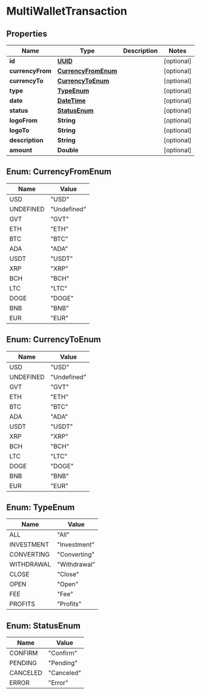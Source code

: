 
# MultiWalletTransaction

## Properties
Name | Type | Description | Notes
------------ | ------------- | ------------- | -------------
**id** | [**UUID**](UUID.md) |  |  [optional]
**currencyFrom** | [**CurrencyFromEnum**](#CurrencyFromEnum) |  |  [optional]
**currencyTo** | [**CurrencyToEnum**](#CurrencyToEnum) |  |  [optional]
**type** | [**TypeEnum**](#TypeEnum) |  |  [optional]
**date** | [**DateTime**](DateTime.md) |  |  [optional]
**status** | [**StatusEnum**](#StatusEnum) |  |  [optional]
**logoFrom** | **String** |  |  [optional]
**logoTo** | **String** |  |  [optional]
**description** | **String** |  |  [optional]
**amount** | **Double** |  |  [optional]


<a name="CurrencyFromEnum"></a>
## Enum: CurrencyFromEnum
Name | Value
---- | -----
USD | &quot;USD&quot;
UNDEFINED | &quot;Undefined&quot;
GVT | &quot;GVT&quot;
ETH | &quot;ETH&quot;
BTC | &quot;BTC&quot;
ADA | &quot;ADA&quot;
USDT | &quot;USDT&quot;
XRP | &quot;XRP&quot;
BCH | &quot;BCH&quot;
LTC | &quot;LTC&quot;
DOGE | &quot;DOGE&quot;
BNB | &quot;BNB&quot;
EUR | &quot;EUR&quot;


<a name="CurrencyToEnum"></a>
## Enum: CurrencyToEnum
Name | Value
---- | -----
USD | &quot;USD&quot;
UNDEFINED | &quot;Undefined&quot;
GVT | &quot;GVT&quot;
ETH | &quot;ETH&quot;
BTC | &quot;BTC&quot;
ADA | &quot;ADA&quot;
USDT | &quot;USDT&quot;
XRP | &quot;XRP&quot;
BCH | &quot;BCH&quot;
LTC | &quot;LTC&quot;
DOGE | &quot;DOGE&quot;
BNB | &quot;BNB&quot;
EUR | &quot;EUR&quot;


<a name="TypeEnum"></a>
## Enum: TypeEnum
Name | Value
---- | -----
ALL | &quot;All&quot;
INVESTMENT | &quot;Investment&quot;
CONVERTING | &quot;Converting&quot;
WITHDRAWAL | &quot;Withdrawal&quot;
CLOSE | &quot;Close&quot;
OPEN | &quot;Open&quot;
FEE | &quot;Fee&quot;
PROFITS | &quot;Profits&quot;


<a name="StatusEnum"></a>
## Enum: StatusEnum
Name | Value
---- | -----
CONFIRM | &quot;Confirm&quot;
PENDING | &quot;Pending&quot;
CANCELED | &quot;Canceled&quot;
ERROR | &quot;Error&quot;



